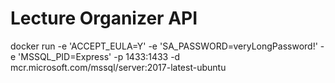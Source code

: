 # Lecture Organizer API

docker run -e 'ACCEPT_EULA=Y' -e 'SA_PASSWORD=veryLongPassword!' -e 'MSSQL_PID=Express' -p 1433:1433 -d mcr.microsoft.com/mssql/server:2017-latest-ubuntu 